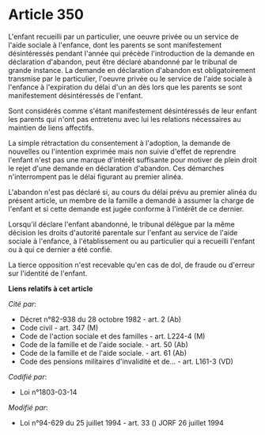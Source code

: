# Article 350

L'enfant recueilli par un particulier, une oeuvre privée ou un service de l'aide sociale à l'enfance, dont les parents se
sont manifestement désintéressés pendant l'année qui précède l'introduction de la demande en déclaration d'abandon, peut être
déclaré abandonné par le tribunal de grande instance. La demande en déclaration d'abandon est obligatoirement transmise par
le particulier, l'oeuvre privée ou le service de l'aide sociale à l'enfance à l'expiration du délai d'un an dès lors que les
parents se sont manifestement désintéressés de l'enfant.

Sont considérés comme s'étant manifestement désintéressés de leur enfant les parents qui n'ont pas entretenu avec lui les
relations nécessaires au maintien de liens affectifs.

La simple rétractation du consentement à l'adoption, la demande de nouvelles ou l'intention exprimée mais non suivie d'effet
de reprendre l'enfant n'est pas une marque d'intérêt suffisante pour motiver de plein droit le rejet d'une demande en
déclaration d'abandon. Ces démarches n'interrompent pas le délai figurant au premier alinéa.

L'abandon n'est pas déclaré si, au cours du délai prévu au premier alinéa du présent article, un membre de la famille a
demandé à assumer la charge de l'enfant et si cette demande est jugée conforme à l'intérêt de ce dernier.

Lorsqu'il déclare l'enfant abandonné, le tribunal délègue par la même décision les droits d'autorité parentale sur l'enfant
au service de l'aide sociale à l'enfance, à l'établissement ou au particulier qui a recueilli l'enfant ou à qui ce dernier a
été confié.

La tierce opposition n'est recevable qu'en cas de dol, de fraude ou d'erreur sur l'identité de l'enfant.

**Liens relatifs à cet article**

_Cité par_:

  - Décret n°82-938 du 28 octobre 1982 - art. 2 (Ab)
  - Code civil - art. 347 (M)
  - Code de l'action sociale et des familles - art. L224-4 (M)
  - Code de la famille et de l'aide sociale. - art. 50 (Ab)
  - Code de la famille et de l'aide sociale. - art. 61 (Ab)
  - Code des pensions militaires d'invalidité et de... - art. L161-3 (VD)

_Codifié par_:

  - Loi n°1803-03-14

_Modifié par_:

  - Loi n°94-629 du 25 juillet 1994 - art. 33 () JORF 26 juillet 1994
